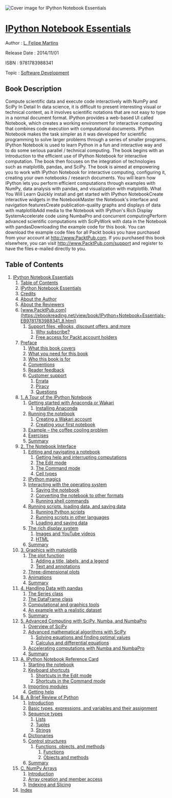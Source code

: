 ![Cover image for IPython Notebook Essentials](https://imgdetail.ebookreading.net/cover/cover/software_development/EB9781783988341.jpg)

[IPython Notebook Essentials](https://ebookreading.net/view/book/IPython+Notebook+Essentials-EB9781783988341_1.html "IPython Notebook Essentials")
====================================================================================================================

Author : [L. Felipe Martins](https://ebookreading.net/search/author/L.+Felipe+Martins)

Release Date : 2014/11/01

ISBN : 9781783988341

Topic : [Software Development](https://ebookreading.net/search/category/software-development)

Book Description
-----------------

Compute scientific data and execute code interactively with NumPy and SciPy 
In Detail
In data science, it is difficult to present interesting visual or technical content, as it involves scientific notations that are not easy to type in a normal document format. IPython provides a web-based UI called Notebook, which creates a working environment for interactive computing that combines code execution with computational documents. IPython Notebook makes the task simpler as it was developed for scientific programming to solve larger problems through a series of smaller programs. IPython Notebook is used to learn Python in a fun and interactive way and to do some serious parallel / technical computing.
The book begins with an introduction to the efficient use of IPython Notebook for interactive computation. The book then focuses on the integration of technologies such as matplotlib, pandas, and SciPy. The book is aimed at empowering you to work with IPython Notebook for interactive computing, configuring it, creating your own notebooks / research documents. You will learn how IPython lets you perform efficient computations through examples with NumPy, data analysis with pandas, and visualization with matplotlib.
What You Will Learn
Quickly install and get started with IPython NotebookCreate interactive widgets in the NotebookMaster the Notebook's interface and navigation featuresCreate publication-quality graphs and displays of data with matplotlibAdd media to the Notebook with IPython's Rich Display SystemAccelerate code using NumbaPro and concurrent computingPerform advanced scientific computations with SciPyWork with data in the Notebook with pandasDownloading the example code for this book. You can download the example code files for all Packt books you have purchased from your account at http://www.PacktPub.com. If you purchased this book elsewhere, you can visit http://www.PacktPub.com/support and register to have the files e-mailed directly to you.
              
Table of Contents
-----------------

1. [IPython Notebook Essentials](https://ebookreading.net/view/book/IPython+Notebook+Essentials-EB9781783988341_3.html)
    1. [Table of Contents](https://ebookreading.net/view/book/IPython+Notebook+Essentials-EB9781783988341_2.html)
    1. [IPython Notebook Essentials](https://ebookreading.net/view/book/IPython+Notebook+Essentials-EB9781783988341_4.html)
    1. [Credits](https://ebookreading.net/view/book/IPython+Notebook+Essentials-EB9781783988341_5.html)
    1. [About the Author](https://ebookreading.net/view/book/IPython+Notebook+Essentials-EB9781783988341_6.html)
    1. [About the Reviewers](https://ebookreading.net/view/book/IPython+Notebook+Essentials-EB9781783988341_7.html)
    1. [www.PacktPub.com](https://ebookreading.net/view/book/IPython+Notebook+Essentials-EB9781783988341_8.html)
        1. [Support files, eBooks, discount offers, and more](https://ebookreading.net/view/book/IPython+Notebook+Essentials-EB9781783988341_8.html#ch00lvl1sec01)
            1. [Why subscribe?](https://ebookreading.net/view/book/IPython+Notebook+Essentials-EB9781783988341_8.html#ch00lvl2sec01)
            1. [Free access for Packt account holders](https://ebookreading.net/view/book/IPython+Notebook+Essentials-EB9781783988341_8.html#ch00lvl2sec02)
    1. [Preface](https://ebookreading.net/view/book/IPython+Notebook+Essentials-EB9781783988341_9.html)
        1. [What this book covers](https://ebookreading.net/view/book/IPython+Notebook+Essentials-EB9781783988341_9.html#ch00lvl1sec02)
        1. [What you need for this book](https://ebookreading.net/view/book/IPython+Notebook+Essentials-EB9781783988341_10.html)
        1. [Who this book is for](https://ebookreading.net/view/book/IPython+Notebook+Essentials-EB9781783988341_11.html)
        1. [Conventions](https://ebookreading.net/view/book/IPython+Notebook+Essentials-EB9781783988341_12.html)
        1. [Reader feedback](https://ebookreading.net/view/book/IPython+Notebook+Essentials-EB9781783988341_13.html)
        1. [Customer support](https://ebookreading.net/view/book/IPython+Notebook+Essentials-EB9781783988341_14.html)
            1. [Errata](https://ebookreading.net/view/book/IPython+Notebook+Essentials-EB9781783988341_14.html#ch00lvl2sec03)
            1. [Piracy](https://ebookreading.net/view/book/IPython+Notebook+Essentials-EB9781783988341_14.html#ch00lvl2sec04)
            1. [Questions](https://ebookreading.net/view/book/IPython+Notebook+Essentials-EB9781783988341_14.html#ch00lvl2sec05)
    1. [1. A Tour of the IPython Notebook](https://ebookreading.net/view/book/IPython+Notebook+Essentials-EB9781783988341_15.html)
        1. [Getting started with Anaconda or Wakari](https://ebookreading.net/view/book/IPython+Notebook+Essentials-EB9781783988341_15.html#ch01lvl1sec08)
            1. [Installing Anaconda](https://ebookreading.net/view/book/IPython+Notebook+Essentials-EB9781783988341_15.html#ch01lvl2sec06)
        1. [Running the notebook](https://ebookreading.net/view/book/IPython+Notebook+Essentials-EB9781783988341_16.html)
            1. [Creating a Wakari account](https://ebookreading.net/view/book/IPython+Notebook+Essentials-EB9781783988341_16.html#ch01lvl2sec07)
            1. [Creating your first notebook](https://ebookreading.net/view/book/IPython+Notebook+Essentials-EB9781783988341_16.html#ch01lvl2sec08)
        1. [Example – the coffee cooling problem](https://ebookreading.net/view/book/IPython+Notebook+Essentials-EB9781783988341_17.html)
        1. [Exercises](https://ebookreading.net/view/book/IPython+Notebook+Essentials-EB9781783988341_18.html)
        1. [Summary](https://ebookreading.net/view/book/IPython+Notebook+Essentials-EB9781783988341_19.html)
    1. [2. The Notebook Interface](https://ebookreading.net/view/book/IPython+Notebook+Essentials-EB9781783988341_20.html)
        1. [Editing and navigating a notebook](https://ebookreading.net/view/book/IPython+Notebook+Essentials-EB9781783988341_20.html#ch02lvl1sec13)
            1. [Getting help and interrupting computations](https://ebookreading.net/view/book/IPython+Notebook+Essentials-EB9781783988341_20.html#ch02lvl2sec09)
            1. [The Edit mode](https://ebookreading.net/view/book/IPython+Notebook+Essentials-EB9781783988341_20.html#ch02lvl2sec10)
            1. [The Command mode](https://ebookreading.net/view/book/IPython+Notebook+Essentials-EB9781783988341_20.html#ch02lvl2sec11)
            1. [Cell types](https://ebookreading.net/view/book/IPython+Notebook+Essentials-EB9781783988341_20.html#ch02lvl2sec12)
        1. [IPython magics](https://ebookreading.net/view/book/IPython+Notebook+Essentials-EB9781783988341_21.html)
        1. [Interacting with the operating system](https://ebookreading.net/view/book/IPython+Notebook+Essentials-EB9781783988341_22.html)
            1. [Saving the notebook](https://ebookreading.net/view/book/IPython+Notebook+Essentials-EB9781783988341_22.html#ch02lvl2sec13)
            1. [Converting the notebook to other formats](https://ebookreading.net/view/book/IPython+Notebook+Essentials-EB9781783988341_22.html#ch02lvl2sec14)
            1. [Running shell commands](https://ebookreading.net/view/book/IPython+Notebook+Essentials-EB9781783988341_22.html#ch02lvl2sec15)
        1. [Running scripts, loading data, and saving data](https://ebookreading.net/view/book/IPython+Notebook+Essentials-EB9781783988341_23.html)
            1. [Running Python scripts](https://ebookreading.net/view/book/IPython+Notebook+Essentials-EB9781783988341_23.html#ch02lvl2sec16)
            1. [Running scripts in other languages](https://ebookreading.net/view/book/IPython+Notebook+Essentials-EB9781783988341_23.html#ch02lvl2sec17)
            1. [Loading and saving data](https://ebookreading.net/view/book/IPython+Notebook+Essentials-EB9781783988341_23.html#ch02lvl2sec18)
        1. [The rich display system](https://ebookreading.net/view/book/IPython+Notebook+Essentials-EB9781783988341_24.html)
            1. [Images and YouTube videos](https://ebookreading.net/view/book/IPython+Notebook+Essentials-EB9781783988341_24.html#ch02lvl2sec19)
            1. [HTML](https://ebookreading.net/view/book/IPython+Notebook+Essentials-EB9781783988341_24.html#ch02lvl2sec20)
        1. [Summary](https://ebookreading.net/view/book/IPython+Notebook+Essentials-EB9781783988341_25.html)
    1. [3. Graphics with matplotlib](https://ebookreading.net/view/book/IPython+Notebook+Essentials-EB9781783988341_26.html)
        1. [The plot function](https://ebookreading.net/view/book/IPython+Notebook+Essentials-EB9781783988341_26.html#ch03lvl1sec19)
            1. [Adding a title, labels, and a legend](https://ebookreading.net/view/book/IPython+Notebook+Essentials-EB9781783988341_26.html#ch03lvl2sec21)
            1. [Text and annotations](https://ebookreading.net/view/book/IPython+Notebook+Essentials-EB9781783988341_26.html#ch03lvl2sec22)
        1. [Three-dimensional plots](https://ebookreading.net/view/book/IPython+Notebook+Essentials-EB9781783988341_27.html)
        1. [Animations](https://ebookreading.net/view/book/IPython+Notebook+Essentials-EB9781783988341_28.html)
        1. [Summary](https://ebookreading.net/view/book/IPython+Notebook+Essentials-EB9781783988341_29.html)
    1. [4. Handling Data with pandas](https://ebookreading.net/view/book/IPython+Notebook+Essentials-EB9781783988341_30.html)
        1. [The Series class](https://ebookreading.net/view/book/IPython+Notebook+Essentials-EB9781783988341_30.html#ch04lvl1sec23)
        1. [The DataFrame class](https://ebookreading.net/view/book/IPython+Notebook+Essentials-EB9781783988341_31.html)
        1. [Computational and graphics tools](https://ebookreading.net/view/book/IPython+Notebook+Essentials-EB9781783988341_32.html)
        1. [An example with a realistic dataset](https://ebookreading.net/view/book/IPython+Notebook+Essentials-EB9781783988341_33.html)
        1. [Summary](https://ebookreading.net/view/book/IPython+Notebook+Essentials-EB9781783988341_34.html)
    1. [5. Advanced Computing with SciPy, Numba, and NumbaPro](https://ebookreading.net/view/book/IPython+Notebook+Essentials-EB9781783988341_35.html)
        1. [Overview of SciPy](https://ebookreading.net/view/book/IPython+Notebook+Essentials-EB9781783988341_35.html#ch05lvl1sec28)
        1. [Advanced mathematical algorithms with SciPy](https://ebookreading.net/view/book/IPython+Notebook+Essentials-EB9781783988341_36.html)
            1. [Solving equations and finding optimal values](https://ebookreading.net/view/book/IPython+Notebook+Essentials-EB9781783988341_36.html#ch05lvl2sec23)
            1. [Calculus and differential equations](https://ebookreading.net/view/book/IPython+Notebook+Essentials-EB9781783988341_36.html#ch05lvl2sec24)
        1. [Accelerating computations with Numba and NumbaPro](https://ebookreading.net/view/book/IPython+Notebook+Essentials-EB9781783988341_37.html)
        1. [Summary](https://ebookreading.net/view/book/IPython+Notebook+Essentials-EB9781783988341_38.html)
    1. [A. IPython Notebook Reference Card](https://ebookreading.net/view/book/IPython+Notebook+Essentials-EB9781783988341_39.html)
        1. [Starting the notebook](https://ebookreading.net/view/book/IPython+Notebook+Essentials-EB9781783988341_39.html#ch05lvl1sec32)
        1. [Keyboard shortcuts](https://ebookreading.net/view/book/IPython+Notebook+Essentials-EB9781783988341_40.html)
            1. [Shortcuts in the Edit mode](https://ebookreading.net/view/book/IPython+Notebook+Essentials-EB9781783988341_40.html#ch05lvl2sec25)
            1. [Shortcuts in the Command mode](https://ebookreading.net/view/book/IPython+Notebook+Essentials-EB9781783988341_40.html#ch05lvl2sec26)
        1. [Importing modules](https://ebookreading.net/view/book/IPython+Notebook+Essentials-EB9781783988341_41.html)
        1. [Getting help](https://ebookreading.net/view/book/IPython+Notebook+Essentials-EB9781783988341_42.html)
    1. [B. A Brief Review of Python](https://ebookreading.net/view/book/IPython+Notebook+Essentials-EB9781783988341_43.html)
        1. [Introduction](https://ebookreading.net/view/book/IPython+Notebook+Essentials-EB9781783988341_43.html#ch05lvl1sec36)
        1. [Basic types, expressions, and variables and their assignment](https://ebookreading.net/view/book/IPython+Notebook+Essentials-EB9781783988341_44.html)
        1. [Sequence types](https://ebookreading.net/view/book/IPython+Notebook+Essentials-EB9781783988341_45.html)
            1. [Lists](https://ebookreading.net/view/book/IPython+Notebook+Essentials-EB9781783988341_45.html#ch05lvl2sec27)
            1. [Tuples](https://ebookreading.net/view/book/IPython+Notebook+Essentials-EB9781783988341_45.html#ch05lvl2sec28)
            1. [Strings](https://ebookreading.net/view/book/IPython+Notebook+Essentials-EB9781783988341_45.html#ch05lvl2sec29)
        1. [Dictionaries](https://ebookreading.net/view/book/IPython+Notebook+Essentials-EB9781783988341_46.html)
        1. [Control structures](https://ebookreading.net/view/book/IPython+Notebook+Essentials-EB9781783988341_47.html)
            1. [Functions, objects, and methods](https://ebookreading.net/view/book/IPython+Notebook+Essentials-EB9781783988341_47.html#ch05lvl2sec30)
                1. [Functions](https://ebookreading.net/view/book/IPython+Notebook+Essentials-EB9781783988341_47.html#ch05lvl3sec01)
                1. [Objects and methods](https://ebookreading.net/view/book/IPython+Notebook+Essentials-EB9781783988341_47.html#ch05lvl3sec02)
        1. [Summary](https://ebookreading.net/view/book/IPython+Notebook+Essentials-EB9781783988341_48.html)
    1. [C. NumPy Arrays](https://ebookreading.net/view/book/IPython+Notebook+Essentials-EB9781783988341_49.html)
        1. [Introduction](https://ebookreading.net/view/book/IPython+Notebook+Essentials-EB9781783988341_49.html#ch05lvl1sec42)
        1. [Array creation and member access](https://ebookreading.net/view/book/IPython+Notebook+Essentials-EB9781783988341_50.html)
        1. [Indexing and Slicing](https://ebookreading.net/view/book/IPython+Notebook+Essentials-EB9781783988341_51.html)
    1. [Index](https://ebookreading.net/view/book/IPython+Notebook+Essentials-EB9781783988341_52.html)
